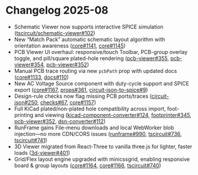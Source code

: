 # Changelog 2025-08

- Schematic Viewer now supports interactive SPICE simulation ([tscircuit/schematic-viewer#102](https://github.com/tscircuit/schematic-viewer/pull/102))
- New “Match Pack” automatic schematic layout algorithm with orientation awareness ([core#1141](https://github.com/tscircuit/core/pull/1141), [core#1145](https://github.com/tscircuit/core/pull/1145))
- PCB Viewer UI overhaul: responsive/touch Toolbar, PCB-group overlay toggle, and pill/square plated-hole rendering ([pcb-viewer#355](https://github.com/tscircuit/pcb-viewer/pull/355), [pcb-viewer#354](https://github.com/tscircuit/pcb-viewer/pull/354), [pcb-viewer#352](https://github.com/tscircuit/pcb-viewer/pull/352))
- Manual PCB trace routing via new `pcbPath` prop with updated docs ([core#1133](https://github.com/tscircuit/core/pull/1133), [docs#110](https://github.com/tscircuit/docs/pull/110))
- New AC Voltage Source component with duty-cycle support and SPICE export ([core#1167](https://github.com/tscircuit/core/pull/1167), [props#361](https://github.com/tscircuit/props/pull/361), [circuit-json-to-spice#9](https://github.com/tscircuit/circuit-json-to-spice/pull/9))
- Design-rule checks now flag missing PCB ports/traces ([circuit-json#250](https://github.com/tscircuit/circuit-json/pull/250), [checks#67](https://github.com/tscircuit/checks/pull/67), [core#1157](https://github.com/tscircuit/core/pull/1157))
- Full KiCad plated/non-plated hole compatibility across import, foot-printing and viewing ([kicad-component-converter#124](https://github.com/tscircuit/kicad-component-converter/pull/124), [footprinter#345](https://github.com/tscircuit/footprinter/pull/345), [pcb-viewer#352](https://github.com/tscircuit/pcb-viewer/pull/352), [dsn-converter#112](https://github.com/tscircuit/dsn-converter/pull/112))
- RunFrame gains File-menu downloads and local WebWorker blob injection—no more CDN/CORS issues ([runframe#990](https://github.com/tscircuit/runframe/pull/990), [tscircuit#736](https://github.com/tscircuit/tscircuit/pull/736), [tscircuit#741](https://github.com/tscircuit/tscircuit/pull/741))
- 3D Viewer migrated from React-Three to vanilla three.js for lighter, faster loads ([3d-viewer#401](https://github.com/tscircuit/3d-viewer/pull/401))
- Grid/Flex layout engine upgraded with minicssgrid, enabling responsive board & group layouts ([core#1164](https://github.com/tscircuit/core/pull/1164), [core#1166](https://github.com/tscircuit/core/pull/1166), [tscircuit#740](https://github.com/tscircuit/tscircuit/pull/740))
